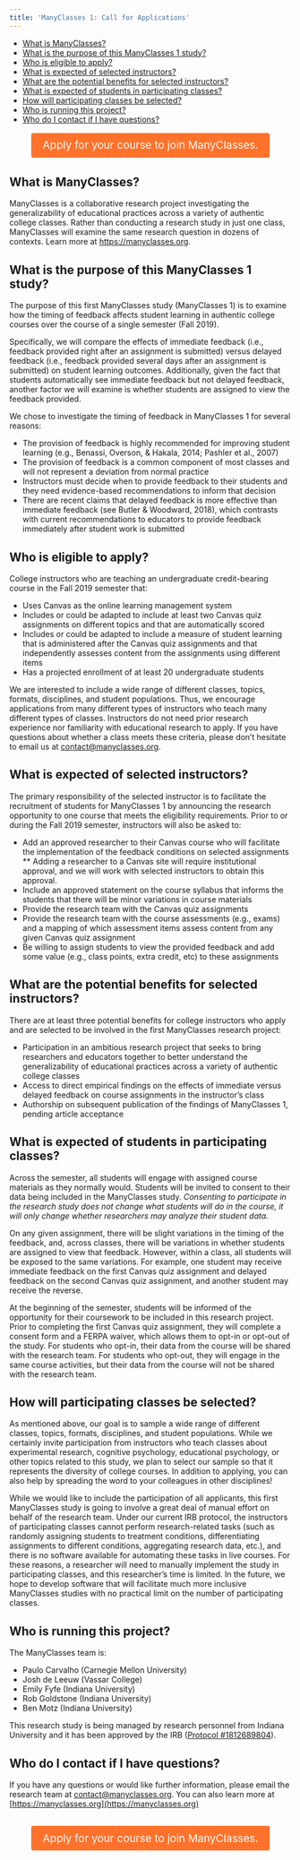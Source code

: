 ```yaml
---
title: 'ManyClasses 1: Call for Applications'
---
```


* [What is ManyClasses?](#what-is-manyclasses)
* [What is the purpose of this ManyClasses 1 study?](#what-is-the-purpose)
* [Who is eligible to apply?](#who-is-eligible)
* [What is expected of selected instructors?](#what-is-expected-instructors)
* [What are the potential benefits for selected instructors?](#what-are-the-benefits)
* [What is expected of students in participating classes?](#what-is-expected-students)
* [How will participating classes be selected?](#how-classes-selected)
* [Who is running this project?](#who-is-running)
* [Who do I contact if I have questions?](#who-do-i-contact)
 
<center><a href="https://iu.co1.qualtrics.com/jfe/form/SV_3UdPnKjYDXKddE9"><span style="display:inline-block; text-align: center; text-decoration: none; margin: 2px 0; border: solid 1px transparent; border-radius: 4px; padding: 0.5em 1em; color: #ffffff; background-color: #ff722b;font-size: 19px;">Apply for your course to join ManyClasses.</span></a></center>
 
 
## <a name="what-is-manyclasses"></a> What is ManyClasses?

ManyClasses is a collaborative research project investigating the generalizability of educational practices across a variety of authentic college classes. Rather than conducting a research study in just one class, ManyClasses will examine the same research question in dozens of contexts. Learn more at https://manyclasses.org. 

## <a name="what-is-the-purpose"></a> What is the purpose of this ManyClasses 1 study?
The purpose of this first ManyClasses study (ManyClasses 1) is to examine how the timing of feedback affects student learning in authentic college courses over the course of a single semester (Fall 2019). 

Specifically, we will compare the effects of immediate feedback (i.e., feedback provided right after an assignment is submitted) versus delayed feedback (i.e., feedback provided several days after an assignment is submitted) on student learning outcomes. Additionally, given the fact that students automatically see immediate feedback but not delayed feedback, another factor we will examine is whether students are assigned to view the feedback provided.

We chose to investigate the timing of feedback in ManyClasses 1 for several reasons:
* The provision of feedback is highly recommended for improving student learning (e.g., Benassi, Overson, & Hakala, 2014; Pashler et al., 2007)
* The provision of feedback is a common component of most classes and will not represent a deviation from normal practice
* Instructors must decide when to provide feedback to their students and they need evidence-based recommendations to inform that decision
* There are recent claims that delayed feedback is more effective than immediate feedback (see Butler & Woodward, 2018), which contrasts with current recommendations to educators to provide feedback immediately after student work is submitted


## <a name="who-is-eligible"></a> Who is eligible to apply?

College instructors who are teaching an undergraduate credit-bearing course in the Fall 2019 semester that:
* Uses Canvas as the online learning management system
* Includes or could be adapted to include at least two Canvas quiz assignments on different topics and that are automatically scored
* Includes or could be adapted to include a measure of student learning that is administered after the Canvas quiz assignments and that independently assesses content from the assignments using different items
* Has a projected enrollment of at least 20 undergraduate students

We are interested to include a wide range of different classes, topics, formats, disciplines, and student populations. Thus, we encourage applications from many different types of instructors who teach many different types of classes. Instructors do not need prior research experience nor familiarity with educational research to apply.  If you have questions about whether a class meets these criteria, please don’t hesitate to email us at contact@manyclasses.org.



## <a name="what-is-expected-instructors"></a> What is expected of selected instructors?

The primary responsibility of the selected instructor is to facilitate the recruitment of students for ManyClasses 1 by announcing the research opportunity to one course that meets the eligibility requirements. Prior to or during the Fall 2019 semester, instructors will also be asked to:
*	Add an approved researcher to their Canvas course who will facilitate the implementation of the feedback conditions on selected assignments
**	Adding a researcher to a Canvas site will require institutional approval, and we will work with selected instructors to obtain this approval.
*	Include an approved statement on the course syllabus that informs the students that there will be minor variations in course materials
*	Provide the research team with the Canvas quiz assignments 
*	Provide the research team with the course assessments (e.g., exams) and a mapping of which assessment items assess content from any given Canvas quiz assignment
*	Be willing to assign students to view the provided feedback and add some value (e.g., class points, extra credit, etc) to these assignments 


## <a name="what-are-the-benefits"></a> What are the potential benefits for selected instructors?

There are at least three potential benefits for college instructors who apply and are selected to be involved in the first ManyClasses research project:
* Participation in an ambitious research project that seeks to bring researchers and educators together to better understand the generalizability of educational practices across a variety of authentic college classes
* Access to direct empirical findings on the effects of immediate versus delayed feedback on course assignments in the instructor’s class
* Authorship on subsequent publication of the findings of ManyClasses 1, pending article acceptance


## <a name="what-is-expected-students"></a> What is expected of students in participating classes?

Across the semester, all students will engage with assigned course materials as they normally would. Students will be invited to consent to their data being included in the ManyClasses study. _Consenting to participate in the research study does not change what students will do in the course, it will only change whether researchers may analyze their student data._

On any given assignment, there will be slight variations in the timing of the feedback, and, across classes, there will be variations in whether students are assigned to view that feedback. However, within a class, all students will be exposed to the same variations. For example, one student may receive immediate feedback on the first Canvas quiz assignment and delayed feedback on the second Canvas quiz assignment, and another student may receive the reverse.

At the beginning of the semester, students will be informed of the opportunity for their coursework to be included in this research project. Prior to completing the first Canvas quiz assignment, they will complete a consent form and a FERPA waiver, which allows them to opt-in or opt-out of the study. For students who opt-in, their data from the course will be shared with the research team. For students who opt-out, they will engage in the same course activities, but their data from the course will not be shared with the research team.


## <a name="how-classes-selected"></a>How will participating classes be selected?

As mentioned above, our goal is to sample a wide range of different classes, topics, formats, disciplines, and student populations.  While we certainly invite participation from instructors who teach classes about experimental research, cognitive psychology, educational psychology, or other topics related to this study, we plan to select our sample so that it represents the diversity of college courses.  In addition to applying, you can also help by spreading the word to your colleagues in other disciplines!

While we would like to include the participation of all applicants, this first ManyClasses study is going to involve a great deal of manual effort on behalf of the research team.  Under our current IRB protocol, the instructors of participating classes cannot perform research-related tasks (such as randomly assigning students to treatment conditions, differentiating assignments to different conditions, aggregating research data, etc.), and there is no software available for automating these tasks in live courses.  For these reasons, a researcher will need to manually implement the study in participating classes, and this researcher’s time is limited.  In the future, we hope to develop software that will facilitate much more inclusive ManyClasses studies with no practical limit on the number of participating classes.


## <a name="who-is-running"></a>Who is running this project?

The ManyClasses team is:

* Paulo Carvalho (Carnegie Mellon University)
* Josh de Leeuw (Vassar College)
* Emily Fyfe (Indiana University)
* Rob Goldstone (Indiana University)
* Ben Motz (Indiana University)

This research study is being managed by research personnel from Indiana University and it has been approved by the IRB ([Protocol #1812689804](https://osf.io/xqepy/)).

## <a name="who-do-i-contact"></a> Who do I contact if I have questions?

If you have any questions or would like further information, please email the research team at [contact@manyclasses.org](mailto:contact@manyclasses.org). You can also learn more at [https://manyclasses.org](https://manyclasses.org)
 
 
 
## <a name="apply"></a> 
<center><a href="https://iu.co1.qualtrics.com/jfe/form/SV_3UdPnKjYDXKddE9"><span style="display:inline-block; text-align: center; text-decoration: none; margin: 2px 0; border: solid 1px transparent; border-radius: 4px; padding: 0.5em 1em; color: #ffffff; background-color: #ff722b;font-size: 19px;">Apply for your course to join ManyClasses.</span></a></center>
 
 
 
